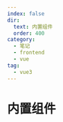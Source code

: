 ```yaml
---
index: false
dir:
  text: 内置组件
  order: 400
category:
  - 笔记
  - frontend
  - vue
tag:
  - vue3
---
```


# 内置组件

<Catalog />
